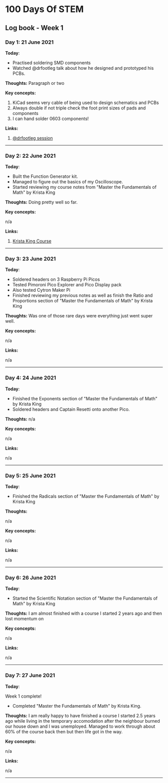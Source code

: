 # 100 Days Of STEM

## Log book - Week 1

### Day 1: 21 June 2021

**Today**:

* Practised soldering SMD components
* Watched @drfootleg talk about how he designed and prototyped his PCBs.

**Thoughts:** Paragraph or two

**Key concepts:**

1. KiCad seems very cable of being used to design schematics and PCBs
2. Always double if not triple check the foot print sizes of pads and components
3. I can hand solder 0603 components!

**Links:**

1. [@drfootleg session](https://twitter.com/drfootleg/status/1406893742540328960?s=20)

---

### Day 2: 22 June 2021

**Today**:

* Built the Function Generator kit.
* Managed to figure out the basics of my Oscilloscope.
* Started reviewing my course notes from "Master the Fundamentals of Math" by Krista King

**Thoughts:** Doing pretty well so far.

**Key concepts:**

n/a

**Links:**

1. [Krista King Course](https://www.udemy.com/course/fundamentals-of-math/)

---

### Day 3: 23 June 2021

**Today**:

* Soldered headers on 3 Raspberry Pi Picos
* Tested Pimoroni Pico Explorer and Pico Display pack
* Also tested Cytron Maker Pi
* Finished reviewing my previous notes as well as finish the Ratio and Proportions section of "Master the Fundamentals of Math" by Krista King

**Thoughts:** Was one of those rare days were everything just went super well.

**Key concepts:**

n/a

**Links:**

n/a

---

### Day 4: 24 June 2021

**Today**:

* Finished the Exponents section of "Master the Fundamentals of Math" by Krista King
* Soldered headers and Captain Resetti onto another Pico.

**Thoughts:** n/a

**Key concepts:**

n/a

**Links:**

n/a

---

### Day 5: 25 June 2021

**Today**:

* Finished the Radicals section of "Master the Fundamentals of Math" by Krista King

**Thoughts:**

n/a

**Key concepts:**

n/a

**Links:**

n/a

---

### Day 6: 26 June 2021

**Today**:

* Started the Scientific Notation section of "Master the Fundamentals of Math" by Krista King

**Thoughts:** I am almost finished with a course I started 2 years ago and then lost momentum on

**Key concepts:**

n/a

**Links:**

n/a

---

### Day 7: 27 June 2021

**Today**:

Week 1 complete!

* Completed "Master the Fundamentals of Math" by Krista King.

**Thoughts:** I am really happy to have finished a course I started 2.5 years ago while living in the temporary accomodation after the neighbour burned our house down and I was unemployed. Managed to work through about 60% of the course back then but then life got in the way.

**Key concepts:**

n/a

**Links:**

n/a

---
